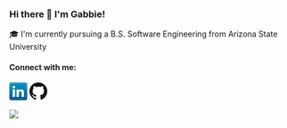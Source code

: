 ### Hi there 👋 I'm Gabbie!

🎓 I'm currently pursuing a B.S. Software Engineering from Arizona State University

#### Connect with me:

[![LinkedIn](icons/linkedin.png)](https://www.linkedin.com/in/gabrielle-gui/)
[![GitHub](icons/github.png)](https://github.com/gvgui)

![](https://visitor-badge.glitch.me/badge?page_id=gvgui.gvgui)
<!--
**gvgui/gvgui** is a ✨ _special_ ✨ repository because its `README.md` (this file) appears on your GitHub profile.

Here are some ideas to get you started:

- 🔭 I’m currently working on ...
- 🌱 I’m currently learning ...
- 👯 I’m looking to collaborate on ...
- 🤔 I’m looking for help with ...
- 💬 Ask me about ...
- 📫 How to reach me: ...
- 😄 Pronouns: ...
- ⚡ Fun fact: ...
-->
